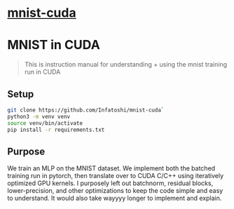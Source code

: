 # [mnist-cuda](https://github.com/Infatoshi/mnist-cuda)

# MNIST in CUDA

> This is instruction manual for understanding + using the mnist training run in CUDA


## Setup
```bash
git clone https://github.com/Infatoshi/mnist-cuda`
python3 -m venv venv
source venv/bin/activate
pip install -r requirements.txt
```

## Purpose
We train an MLP on the MNIST dataset. 
We implement both the batched training run in pytorch, then translate over to CUDA C/C++ using iteratively optimized GPU kernels. I purposely left out batchnorm, residual blocks, lower-precision, and other optimizations to keep the code simple and easy to understand. It would also take wayyyy longer to implement and explain.



